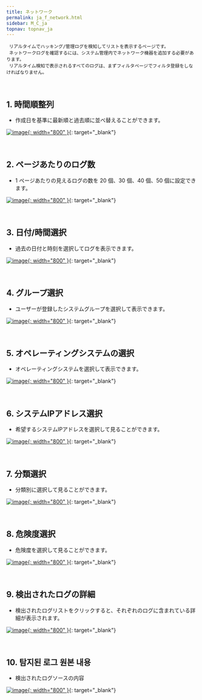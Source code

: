```yaml
---
title: ネットワーク
permalink: ja_f_network.html
sidebar: M_C_ja
topnav: topnav_ja
---
```


     リアルタイムでハッキング/管理ログを検知してリストを表示するページです。
     ネットワークログを確認するには、システム管理内でネットワーク機器を追加する必要があります。  
     リアルタイム検知で表示されるすべてのログは、まずフィルタページでフィルタ登録をしなければなりません。
<br />

## 1. 時間順整列

- 作成日を基準に最新順と過去順に並べ替えることができます。

[![image](/docs/images/Manual/common/filter/network/1.png){: width="800" }](/docs/images/Manual/common/filter/network/1.png){: target="_blank"}
 
 <br />

## 2. ページあたりのログ数

- 1 ページあたりの見えるログの数を 20 個、30 個、40 個、50 個に設定できます。

[![image](/docs/images/Manual/common/filter/network/2.png){: width="800" }](/docs/images/Manual/common/filter/network/2.png){: target="_blank"}
 
 <br />

## 3. 日付/時間選択

- 過去の日付と時刻を選択してログを表示できます。

[![image](/docs/images/Manual/common/filter/network/3.png){: width="800" }](/docs/images/Manual/common/filter/network/3.png){: target="_blank"}
 
<br />

## 4. グループ選択

- ユーザーが登録したシステムグループを選択して表示できます。

[![image](/docs/images/Manual/common/filter/network/4.png){: width="800" }](/docs/images/Manual/common/filter/network/4.png){: target="_blank"}
 
 <br />

## 5. オペレーティングシステムの選択

- オペレーティングシステムを選択して表示できます。

[![image](/docs/images/Manual/common/filter/network/5.png){: width="800" }](/docs/images/Manual/common/filter/network/5.png){: target="_blank"}

<br />

## 6. システムIPアドレス選択

- 希望するシステムIPアドレスを選択して見ることができます。

[![image](/docs/images/Manual/common/filter/network/6.png){: width="800" }](/docs/images/Manual/common/filter/network/6.png){: target="_blank"}

<br />

## 7. 分類選択

- 分類別に選択して見ることができます。

[![image](/docs/images/Manual/common/filter/network/7.png){: width="800" }](/docs/images/Manual/common/filter/network/7.png){: target="_blank"}

<br />

## 8. 危険度選択

- 危険度を選択して見ることができます。

[![image](/docs/images/Manual/common/filter/network/8.png){: width="800" }](/docs/images/Manual/common/filter/network/8.png){: target="_blank"}

<br />

## 9. 検出されたログの詳細

- 検出されたログリストをクリックすると、それぞれのログに含まれている詳細が表示されます。

[![image](/docs/images/Manual/common/filter/network/9.png){: width="800" }](/docs/images/Manual/common/filter/network/9.png){: target="_blank"}

<br />

## 10. 탐지된 로그 원본 내용

- 検出されたログソースの内容

[![image](/docs/images/Manual/common/filter/network/10.png){: width="800" }](/docs/images/Manual/common/filter/network/10.png){: target="_blank"}